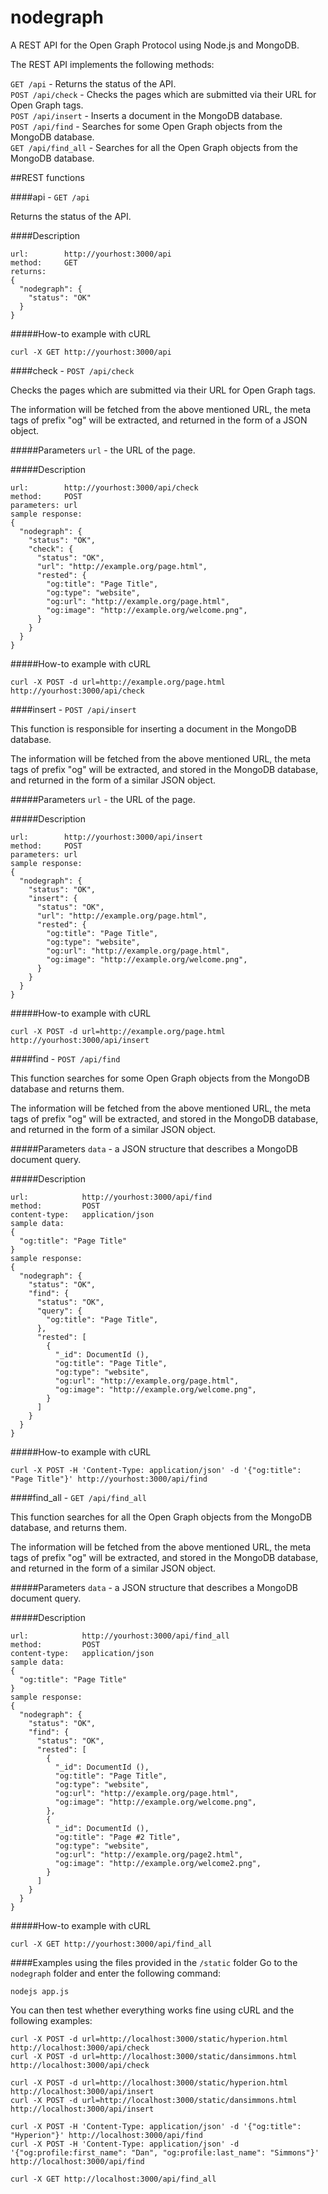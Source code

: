 nodegraph
=========

A REST API for the Open Graph Protocol using Node.js and MongoDB.

The REST API implements the following methods:

`GET /api` - Returns the status of the API.  
`POST /api/check` - Checks the pages which are submitted via their URL for Open Graph tags.  
`POST /api/insert` - Inserts a document in the MongoDB database.  
`POST /api/find` - Searches for some Open Graph objects from the MongoDB database.  
`GET /api/find_all` - Searches for all the Open Graph objects from the MongoDB database.  

##REST functions

####api - `GET /api`

Returns the status of the API.

####Description
```
url:		http://yourhost:3000/api
method:		GET
returns:
{
  "nodegraph": {
    "status": "OK"
  }
}
```

#####How-to example with cURL
```
curl -X GET http://yourhost:3000/api
```

####check - `POST /api/check`

Checks the pages which are submitted via their URL for Open Graph tags.

The information will be fetched from the above mentioned URL, the meta tags of prefix "og" will be extracted,
and returned in the form of a JSON object.

#####Parameters
`url` - the URL of the page.

#####Description
```
url:		http://yourhost:3000/api/check
method:		POST
parameters:	url
sample response:
{
  "nodegraph": {
    "status": "OK",
    "check": {
      "status": "OK",
      "url": "http://example.org/page.html",
      "rested": {
        "og:title": "Page Title",
        "og:type": "website",
        "og:url": "http://example.org/page.html",
        "og:image": "http://example.org/welcome.png",
      }
    }
  }
}
```

#####How-to example with cURL
```
curl -X POST -d url=http://example.org/page.html http://yourhost:3000/api/check
```

####insert - `POST /api/insert`

This function is responsible for inserting a document in the MongoDB database.

The information will be fetched from the above mentioned URL, the meta tags of prefix "og" will be extracted,
and stored in the MongoDB database, and returned in the form of a similar JSON object.

#####Parameters
`url` - the URL of the page.

#####Description
```
url:		http://yourhost:3000/api/insert
method:		POST
parameters:	url
sample response:
{
  "nodegraph": {
    "status": "OK",
    "insert": {
      "status": "OK",
      "url": "http://example.org/page.html",
      "rested": {
        "og:title": "Page Title",
        "og:type": "website",
        "og:url": "http://example.org/page.html",
        "og:image": "http://example.org/welcome.png",
      }
    }
  }
}
```

#####How-to example with cURL
```
curl -X POST -d url=http://example.org/page.html http://yourhost:3000/api/insert
```

####find - `POST /api/find`

This function searches for some Open Graph objects from the MongoDB database and returns them.

The information will be fetched from the above mentioned URL, the meta tags of prefix "og" will be extracted,
and stored in the MongoDB database, and returned in the form of a similar JSON object.

#####Parameters
`data` - a JSON structure that describes a MongoDB document query.

#####Description
```
url:			http://yourhost:3000/api/find
method:			POST
content-type:	application/json
sample data:
{
  "og:title": "Page Title"
}
sample response:
{
  "nodegraph": {
    "status": "OK",
    "find": {
      "status": "OK",
      "query": {
        "og:title": "Page Title",
      },
      "rested": [
        {
          "_id": DocumentId (),
          "og:title": "Page Title",
          "og:type": "website",
          "og:url": "http://example.org/page.html",
		  "og:image": "http://example.org/welcome.png",
        }
      ]
    }
  }
}
```

#####How-to example with cURL
```
curl -X POST -H 'Content-Type: application/json' -d '{"og:title": "Page Title"}' http://yourhost:3000/api/find
```


####find_all - `GET /api/find_all`

This function searches for all the Open Graph objects from the MongoDB database, and returns them.

The information will be fetched from the above mentioned URL, the meta tags of prefix "og" will be extracted,
and stored in the MongoDB database, and returned in the form of a similar JSON object.

#####Parameters
`data` - a JSON structure that describes a MongoDB document query.

#####Description
```
url:			http://yourhost:3000/api/find_all
method:			POST
content-type:	application/json
sample data:
{
  "og:title": "Page Title"
}
sample response:
{
  "nodegraph": {
    "status": "OK",
    "find": {
      "status": "OK",
      "rested": [
        {
          "_id": DocumentId (),
          "og:title": "Page Title",
          "og:type": "website",
          "og:url": "http://example.org/page.html",
		  "og:image": "http://example.org/welcome.png",
        },
		{
          "_id": DocumentId (),
          "og:title": "Page #2 Title",
          "og:type": "website",
          "og:url": "http://example.org/page2.html",
		  "og:image": "http://example.org/welcome2.png",
        }
      ]
    }
  }
}
```

#####How-to example with cURL
```
curl -X GET http://yourhost:3000/api/find_all
```

####Examples using the files provided in the `/static` folder
Go to the `nodegraph` folder and enter the following command:

```
nodejs app.js
```
You can then test whether everything works fine using cURL and the following examples:
```
curl -X POST -d url=http://localhost:3000/static/hyperion.html http://localhost:3000/api/check
curl -X POST -d url=http://localhost:3000/static/dansimmons.html http://localhost:3000/api/check
```
```
curl -X POST -d url=http://localhost:3000/static/hyperion.html http://localhost:3000/api/insert
curl -X POST -d url=http://localhost:3000/static/dansimmons.html http://localhost:3000/api/insert
```
```
curl -X POST -H 'Content-Type: application/json' -d '{"og:title": "Hyperion"}' http://localhost:3000/api/find
curl -X POST -H 'Content-Type: application/json' -d '{"og:profile:first_name": "Dan", "og:profile:last_name": "Simmons"}' http://localhost:3000/api/find
```
```
curl -X GET http://localhost:3000/api/find_all
```
